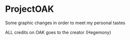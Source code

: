 # ProjectOAK
Some graphic changes in order to meet my personal tastes

ALL credits on OAK goes to the creator (Hegemony)
